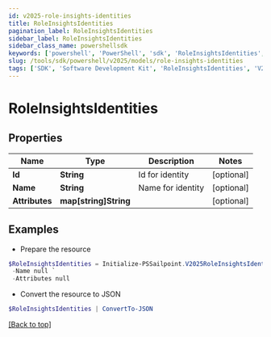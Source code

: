 ```yaml
---
id: v2025-role-insights-identities
title: RoleInsightsIdentities
pagination_label: RoleInsightsIdentities
sidebar_label: RoleInsightsIdentities
sidebar_class_name: powershellsdk
keywords: ['powershell', 'PowerShell', 'sdk', 'RoleInsightsIdentities', 'V2025RoleInsightsIdentities'] 
slug: /tools/sdk/powershell/v2025/models/role-insights-identities
tags: ['SDK', 'Software Development Kit', 'RoleInsightsIdentities', 'V2025RoleInsightsIdentities']
---
```



# RoleInsightsIdentities

## Properties

Name | Type | Description | Notes
------------ | ------------- | ------------- | -------------
**Id** | **String** | Id for identity | [optional] 
**Name** | **String** | Name for identity | [optional] 
**Attributes** | **map[string]String** |  | [optional] 

## Examples

- Prepare the resource
```powershell
$RoleInsightsIdentities = Initialize-PSSailpoint.V2025RoleInsightsIdentities  -Id null `
 -Name null `
 -Attributes null
```

- Convert the resource to JSON
```powershell
$RoleInsightsIdentities | ConvertTo-JSON
```


[[Back to top]](#) 

